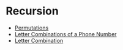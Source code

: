 # Recursion
- [Permutations](./Permutations.java)
- [Letter Combinations of a Phone Number](./PhoneNumberLetterCombinations.java)
- [Letter Combination](./LetterCombination.java)
